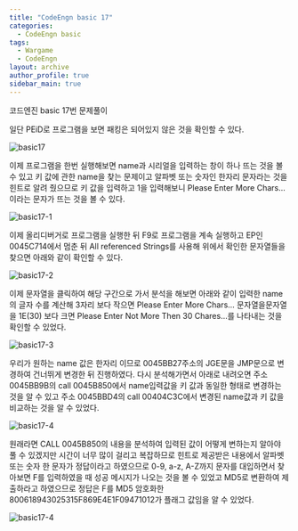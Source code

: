 ```yaml
---
title: "CodeEngn basic 17"
categories:
  - CodeEngn basic
tags:
  - Wargame
  - CodeEngn
layout: archive
author_profile: true
sidebar_main: true
---
```


코드엔진 basic 17번 문제풀이

일단 PEiD로 프로그램을 보면 패킹은 되어있지 않은 것을 확인할 수 있다.

![basic17](https://user-images.githubusercontent.com/91646923/135470370-c08098c1-b78e-41db-93b3-2f8a3a311d18.JPG)

이제 프로그램을 한번 실행해보면 name과 시리얼을 입력하는 창이 하나 뜨는 것을 볼 수 있고 키 값에 관한 name을 찾는 문제이고 알파벳 또는 숫자인 한자리 문자라는 것을 힌트로 알려 줬으므로 키 값을 입력하고 1을 입력해보니 Please Enter More Chars…이라는 문자가 뜨는 것을 볼 수 있다.

![basic17-1](https://user-images.githubusercontent.com/91646923/135470383-cbd077a8-6725-45df-b6b6-6afafbee766c.JPG)

이제 올리디버거로 프로그램을 실행한 뒤 F9로 프로그램을 계속 실행하고 EP인 0045C714에서 멈춘 뒤 All referenced Strings를 사용해 위에서 확인한 문자열들을 찾으면 아래와 같이 확인할 수 있다.

![basic17-2](https://user-images.githubusercontent.com/91646923/135470391-77c78ef2-d0b9-4f64-8ee8-26e44db6a1c8.JPG)

이제 문자열을 클릭하여 해당 구간으로 가서 분석을 해보면 아래와 같이 입력한 name의 글자 수를 계산해 3자리 보다 작으면 Please Enter More Chars… 문자열을문자열을 1E(30) 보다 크면 Please Enter Not More Then 30 Chares…를 나타내는 것을 확인할 수 있었다.

![basic17-3](https://user-images.githubusercontent.com/91646923/135470395-366ed9fc-d6e6-4dfc-b0cd-99a79030bf69.JPG)

우리가 원하는 name 값은 한자리 이므로 0045BB27주소의 JGE문을 JMP문으로 변경하여 건너뛰게 변경한 뒤 진행하였다. 다시 분석해가면서 아래로 내려오면 주소 0045BB9B의 call 0045B850에서 name입력값을 키 값과 동일한 형태로 변경하는 것을 알 수 있고 주소 0045BBD4의 call 00404C3C에서 변경된 name값과 키 값을 비교하는 것을 알 수 있었다.

![basic17-4](https://user-images.githubusercontent.com/91646923/135470399-f323f632-ce90-4d9a-8a5c-0a99d7f59d12.JPG)

원래라면 CALL 0045B850의 내용을 분석하여 입력된 값이 어떻게 변하는지 알아야 풀 수 있겠지만 시간이 너무 많이 걸리고 복잡하므로 힌트로 제공받은 내용에서 알파벳 또는 숫자 한 문자가 정답이라고 하였으므로 0-9, a-z, A-Z까지 문자를 대입하면서 찾아보면 F를 입력하였을 때 성공 메시지가 나오는 것을 볼 수 있었고 MD5로 변환하여 제출하라고 하였으므로 정답은 F를 MD5 암호화한 800618943025315F869E4E1F09471012가 플래그 값임을 알 수 있었다.

![basic17-4](https://user-images.githubusercontent.com/91646923/135470417-0ffe00be-0394-4bd6-8619-34c366e4e90d.JPG)
